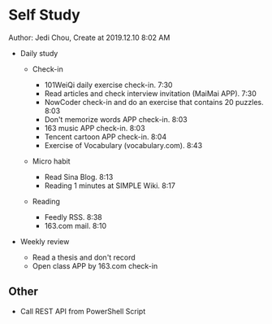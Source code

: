 # Self Study

Author: Jedi Chou, Create at 2019.12.10 8:02 AM

* Daily study
  * Check-in
    * 101WeiQi daily exercise check-in. 7:30
    * Read articles and check interview invitation (MaiMai APP). 7:30
    * NowCoder check-in and do an exercise that contains 20 puzzles. 8:03
    * Don't memorize words APP check-in. 8:03
    * 163 music APP check-in. 8:03
    * Tencent cartoon APP check-in. 8:04
    * Exercise of Vocabulary (vocabulary.com). 8:43

  * Micro habit
    * Read Sina Blog. 8:13
    * Reading 1 minutes at SIMPLE Wiki. 8:17

  * Reading
    * Feedly RSS. 8:38
    * 163.com mail. 8:10

* Weekly review
  * Read a thesis and don't record
  * Open class APP by 163.com check-in

## Other

* Call REST API from PowerShell Script
